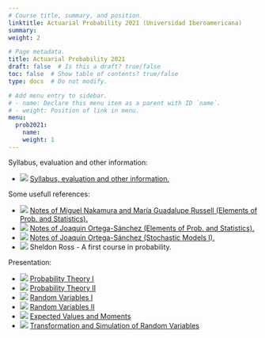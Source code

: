 ```yaml
---
# Course title, summary, and position.
linktitle: Actuarial Probability 2021 (Universidad Iberoamericana)
summary:
weight: 2

# Page metadata.
title: Actuarial Probability 2021
draft: false  # Is this a draft? true/false
toc: false  # Show table of contents? true/false
type: docs  # Do not modify.

# Add menu entry to sidebar.
# - name: Declare this menu item as a parent with ID `name`.
# - weight: Position of link in menu.
menu:
  prob2021:
    name:
    weight: 1
---
```


Syllabus, evaluation and other information:

<ul>
  <li>
    <span class="inline-svg"> <img src="book.svg"/>
      <a href="programa_prob_1_2021.pdf">
        Syllabus, evaluation and other information.
      </a>
    </span>
  </li>
</ul>

Some usefull references:

<ul>
  <li>
    <span class="inline-svg"> <img src="book.svg"/>
      <a href="notas_Nakamura_Russell_2019.pdf">
        Notes of Miguel Nakamura and María Guadalupe Russell (Elements of Prob. and Statistics).
      </a>
    </span>
  </li>
  <li>
    <span class="inline-svg"> <img src="book.svg"/>
      <a href="https://www.cimat.mx/~jortega/MaterialDidactico/EPyE09/Libro1.pdf">
        Notes of Joaquin Ortega-Sánchez (Elements of Prob. and Statistics).
      </a>
    </span>
  </li>
  <li>
    <span class="inline-svg"> <img src="book.svg"/>
      <a href="https://www.cimat.mx/~jortega/MaterialDidactico/modestoI16/ME1textov3.pdf">
        Notes of Joaquin Ortega-Sánchez (Stochastic Models I).
      </a>
    </span>
  </li>
  <li>
    <span class="inline-svg"> <img src="book.svg"/>
      Sheldon Ross - A first course in probability.
    </span>
  </li>
</ul>

Presentation:

<ul>
  <li>
    <span class="inline-svg"> <img src="tv.svg"/>
      <a href="probability_1_2021_part_1.pdf">
        Probability Theory I
      </a>
    </span>
  </li>
  <li>
    <span class="inline-svg"> <img src="tv.svg"/>
      <a href="probability_1_2021_part_2.pdf">
        Probability Theory II
      </a>
    </span>
  </li>
  <li>
    <span class="inline-svg"> <img src="tv.svg"/>
      <a href="probability_1_2021_part_3.pdf">
        Random Variables I
      </a>
    </span>
  </li>
  <li>
    <span class="inline-svg"> <img src="tv.svg"/>
      <a href="probability_1_2021_part_4.pdf">
        Random Variables II
      </a>
    </span>
  </li>
  <li>
    <span class="inline-svg"> <img src="tv.svg"/>
      <a href="probability_1_2021_part_5.pdf">
        Expected Values and Moments
      </a>
    </span>
  </li>
  <li>
    <span class="inline-svg"> <img src="tv.svg"/>
      <a href="probability_1_2021_part_6.pdf">
        Transformation and Simulation of Random Variables
      </a>
    </span>
  </li>
</ul>
